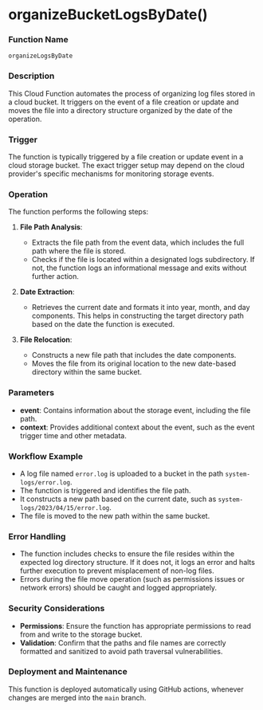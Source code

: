 # organizeBucketLogsByDate()

### Function Name
`organizeLogsByDate`

### Description
This Cloud Function automates the process of organizing log files stored in a cloud bucket. It triggers on the event of a file creation or update and moves the file into a directory structure organized by the date of the operation.

### Trigger
The function is typically triggered by a file creation or update event in a cloud storage bucket. The exact trigger setup may depend on the cloud provider's specific mechanisms for monitoring storage events.

### Operation
The function performs the following steps:

1. **File Path Analysis**:
   - Extracts the file path from the event data, which includes the full path where the file is stored.
   - Checks if the file is located within a designated logs subdirectory. If not, the function logs an informational message and exits without further action.

2. **Date Extraction**:
   - Retrieves the current date and formats it into year, month, and day components. This helps in constructing the target directory path based on the date the function is executed.

3. **File Relocation**:
   - Constructs a new file path that includes the date components.
   - Moves the file from its original location to the new date-based directory within the same bucket.

### Parameters
- **event**: Contains information about the storage event, including the file path.
- **context**: Provides additional context about the event, such as the event trigger time and other metadata.

### Workflow Example
- A log file named `error.log` is uploaded to a bucket in the path `system-logs/error.log`.
- The function is triggered and identifies the file path.
- It constructs a new path based on the current date, such as `system-logs/2023/04/15/error.log`.
- The file is moved to the new path within the same bucket.

### Error Handling
- The function includes checks to ensure the file resides within the expected log directory structure. If it does not, it logs an error and halts further execution to prevent misplacement of non-log files.
- Errors during the file move operation (such as permissions issues or network errors) should be caught and logged appropriately.

### Security Considerations
- **Permissions**: Ensure the function has appropriate permissions to read from and write to the storage bucket.
- **Validation**: Confirm that the paths and file names are correctly formatted and sanitized to avoid path traversal vulnerabilities.

### Deployment and Maintenance
This function is deployed automatically using GitHub actions, whenever changes are merged into the `main` branch.
